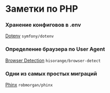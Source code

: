 # Заметки по PHP

### Хранение конфиговов в .env
[Dotenv](https://github.com/symfony/dotenv) `symfony/dotenv`

### Определение браузера по User Agent
[Browser Detection](https://github.com/hisorange/browser-detect) `hisorange/browser-detect`

### Одни из самых простых миграций
[Phinx](https://book.cakephp.org/phinx/0/en/index.html) `robmorgan/phinx`

